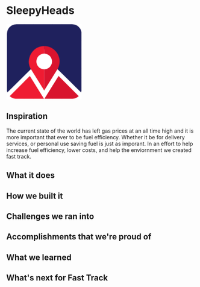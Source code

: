 # SleepyHeads
<img src = "./src/assets/logo.png" width="200"> </img>

## Inspiration
The current state of the world has left gas prices at an all time high and it is more important that ever to be fuel efficiency. Whether it be for delivery services, or personal use saving fuel is just as imporant. In an effort to help increase fuel efficiency, lower costs, and help the enviornment we created fast track.

## What it does

## How we built it

## Challenges we ran into

## Accomplishments that we're proud of

## What we learned

## What's next for Fast Track
